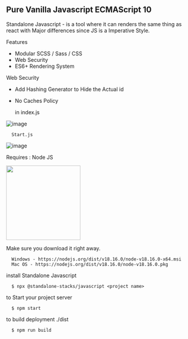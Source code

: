 ## Pure Vanilla Javascript ECMAScript 10

Standalone Javascript - is a tool where it can renders the same thing as react with Major differences since JS is a Imperative Style.

Features

- Modular SCSS / Sass / CSS
- Web Security
- ES6+ Rendering System

Web Security

- Add Hashing Generator to Hide the Actual id
- No Caches Policy

  in index.js

![image](https://github.com/Renstrio24p/Standalone-JavascriptES10/assets/123795328/423c9c1a-bb77-4528-bf90-cb714d98bf53)

      Start.js

![image](https://github.com/Renstrio24p/Standalone-JavascriptES10/assets/123795328/45f3a25f-9489-4498-8b97-e910ac18ae3a)

Requires : Node JS

<img src="https://upload.wikimedia.org/wikipedia/commons/7/7e/Node.js_logo_2015.svg" width="200px"/>

Make sure you download it right away.

      Windows - https://nodejs.org/dist/v18.16.0/node-v18.16.0-x64.msi
      Mac OS - https://nodejs.org/dist/v18.16.0/node-v18.16.0.pkg

install Standalone Javascript

      $ npx @standalone-stacks/javascript <project name>

to Start your project server

      $ npm start

to build deployment ./dist

      $ npm run build
